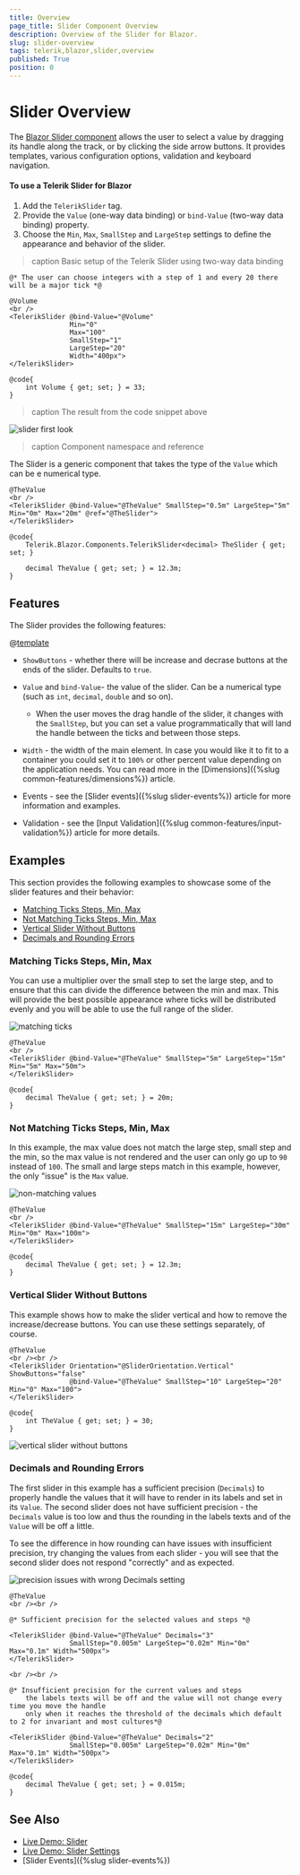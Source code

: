 ```yaml
---
title: Overview
page_title: Slider Component Overview
description: Overview of the Slider for Blazor.
slug: slider-overview
tags: telerik,blazor,slider,overview
published: True
position: 0
---
```


# Slider Overview

The <a href="https://www.telerik.com/blazor-ui/slider" target="_blank">Blazor Slider component</a> allows the user to select a value by dragging its handle along the track, or by clicking the side arrow buttons. It provides templates, various configuration options, validation and keyboard navigation.

#### To use a Telerik Slider for Blazor

1. Add the `TelerikSlider` tag.
1. Provide the `Value` (one-way data binding) or `bind-Value` (two-way data binding) property.
1. Choose the `Min`, `Max`, `SmallStep` and `LargeStep` settings to define the appearance and behavior of the slider.


>caption Basic setup of the Telerik Slider using two-way data binding

````CSHTML
@* The user can choose integers with a step of 1 and every 20 there will be a major tick *@

@Volume
<br />
<TelerikSlider @bind-Value="@Volume"
               Min="0"
               Max="100"
               SmallStep="1"
               LargeStep="20"
               Width="400px">
</TelerikSlider>

@code{
    int Volume { get; set; } = 33;
}
````

>caption The result from the code snippet above

![slider first look](images/slider-overview.png)


>caption Component namespace and reference

The Slider is a generic component that takes the type of the `Value` which can be e numerical type.

````CSHTML
@TheValue
<br />
<TelerikSlider @bind-Value="@TheValue" SmallStep="0.5m" LargeStep="5m" Min="0m" Max="20m" @ref="@TheSlider">
</TelerikSlider>

@code{
    Telerik.Blazor.Components.TelerikSlider<decimal> TheSlider { get; set; }

    decimal TheValue { get; set; } = 12.3m;
}
````


## Features

The Slider provides the following features:

@[template](/_contentTemplates/slider/common.md#base-slider-features)

* `ShowButtons` - whether there will be increase and decrase buttons at the ends of the slider. Defaults to `true`.

* `Value` and `bind-Value`- the value of the slider. Can be a numerical type (such as `int`, `decimal`, `double` and so on). 
    
    * When the user moves the drag handle of the slider, it changes with the `SmallStep`, but you can set a value programmatically that will land the handle between the ticks and between those steps.

* `Width` - the width of the main element. In case you would like it to fit to a container you could set it to `100%` or other percent value depending on the application needs. You can read more in the [Dimensions]({%slug common-features/dimensions%}) article.

* Events - see the [Slider events]({%slug slider-events%}) article for more information and examples.

* Validation - see the [Input Validation]({%slug common-features/input-validation%}) article for more details.


## Examples

This section provides the following examples to showcase some of the slider features and their behavior:

* [Matching Ticks Steps, Min, Max](#matching-ticks-steps-min-max)
* [Not Matching Ticks Steps, Min, Max](#not-matching-ticks-steps-min-max)
* [Vertical Slider Without Buttons](#vertical-slider-without-buttons)
* [Decimals and Rounding Errors](#decimals-and-rounding-errors)

### Matching Ticks Steps, Min, Max

You can use a multiplier over the small step to set the large step, and to ensure that this can divide the difference between the min and max. This will provide the best possible appearance where ticks will be distributed evenly and you will be able to use the full range of the slider.

![matching ticks](images/slider-matching-ticks.png)

````CSHTML
@TheValue
<br />
<TelerikSlider @bind-Value="@TheValue" SmallStep="5m" LargeStep="15m" Min="5m" Max="50m">
</TelerikSlider>

@code{
    decimal TheValue { get; set; } = 20m;
}
````

### Not Matching Ticks Steps, Min, Max

In this example, the max value does not match the large step, small step and the min, so the max value is not rendered and the user can only go up to `90` instead of `100`. The small and large steps match in this example, however, the only "issue" is the `Max` value.

![non-matching values](images/slider-non-matching-ticks.png)

````CSHTML
@TheValue
<br />
<TelerikSlider @bind-Value="@TheValue" SmallStep="15m" LargeStep="30m" Min="0m" Max="100m">
</TelerikSlider>

@code{
    decimal TheValue { get; set; } = 12.3m;
}
````

### Vertical Slider Without Buttons

This example shows how to make the slider vertical and how to remove the increase/decrease buttons. You can use these settings separately, of course.

````CSHTML
@TheValue
<br /><br />
<TelerikSlider Orientation="@SliderOrientation.Vertical" ShowButtons="false"
               @bind-Value="@TheValue" SmallStep="10" LargeStep="20" Min="0" Max="100">
</TelerikSlider>

@code{
    int TheValue { get; set; } = 30;
}
````


![vertical slider without buttons](images/vertical-slider-without-buttons.png)


### Decimals and Rounding Errors

The first slider in this example has a sufficient precision (`Decimals`) to properly handle the values that it will have to render in its labels and set in its `Value`. The second slider does not have sufficient precision - the `Decimals` value is too low and thus the rounding in the labels texts and of the `Value` will be off a little.

To see the difference in how rounding can have issues with insufficient precision, try changing the values from each slider - you will see that the second slider does not respond "correctly" and as expected.

![precision issues with wrong Decimals setting](images/slider-precision-issue.gif)

````CSHTML
@TheValue
<br /><br />

@* Sufficient precision for the selected values and steps *@

<TelerikSlider @bind-Value="@TheValue" Decimals="3"
               SmallStep="0.005m" LargeStep="0.02m" Min="0m" Max="0.1m" Width="500px">
</TelerikSlider>

<br /><br />

@* Insufficient precision for the current values and steps
    the labels texts will be off and the value will not change every time you move the handle
    only when it reaches the threshold of the decimals which default to 2 for invariant and most cultures*@

<TelerikSlider @bind-Value="@TheValue" Decimals="2"
               SmallStep="0.005m" LargeStep="0.02m" Min="0m" Max="0.1m" Width="500px">
</TelerikSlider>

@code{
    decimal TheValue { get; set; } = 0.015m;
}
````



## See Also

* [Live Demo: Slider](https://demos.telerik.com/blazor-ui/slider/overview)
* [Live Demo: Slider Settings](https://demos.telerik.com/blazor-ui/slider/customization)
* [Slider Events]({%slug slider-events%})

